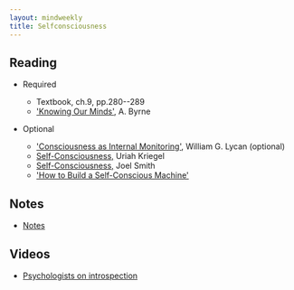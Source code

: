 ```yaml
---
layout: mindweekly
title: Selfconsciousness
---
```


## Reading

+ Required
  + Textbook, ch.9, pp.280--289
  + ['Knowing Our Minds'](Byrne.pdf), A. Byrne

+ Optional
  + ['Consciousness as Internal Monitoring'](Internal.pdf), William G. Lycan (optional)
  + [Self-Consciousness,](http://www.iep.utm.edu/self-con/) Uriah Kriegel
  + [Self-Consciousness,](https://plato.stanford.edu/entries/self-consciousness/) Joel Smith
  + ['How to Build a Self-Conscious Machine'](https://www.wired.com/story/how-to-build-a-self-conscious-ai-machine/)

## Notes
+ [Notes](notes)

## Videos
+ [Psychologists on introspection](http://study.com/academy/lesson/introspection-and-self-awareness-theory-in-psychology-definition-examples.html)




